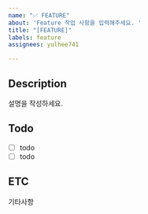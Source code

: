 ```yaml
---
name: "✅ FEATURE"
about: 'Feature 작업 사항을 입력해주세요. '
title: "[FEATURE]"
labels: feature
assignees: yulhee741

---
```


## Description 
설명을 작성하세요. 

## Todo 
- [ ] todo 
- [ ] todo

## ETC
기타사항
